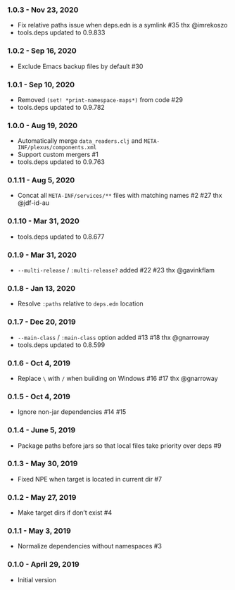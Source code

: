### 1.0.3 - Nov 23, 2020

- Fix relative paths issue when deps.edn is a symlink #35 thx @imrekoszo
- tools.deps updated to 0.9.833

### 1.0.2 - Sep 16, 2020

- Exclude Emacs backup files by default #30

### 1.0.1 - Sep 10, 2020

- Removed `(set! *print-namespace-maps*)` from code #29
- tools.deps updated to 0.9.782

### 1.0.0 - Aug 19, 2020

- Automatically merge `data_readers.clj` and `META-INF/plexus/components.xml`
- Support custom mergers #1
- tools.deps updated to 0.9.763

### 0.1.11 - Aug 5, 2020

- Concat all `META-INF/services/**` files with matching names #2 #27 thx @jdf-id-au

### 0.1.10 - Mar 31, 2020

- tools.deps updated to 0.8.677

### 0.1.9 - Mar 31, 2020

- `--multi-release` / `:multi-release?` added #22 #23 thx @gavinkflam

### 0.1.8 - Jan 13, 2020

- Resolve `:paths` relative to `deps.edn` location

### 0.1.7 - Dec 20, 2019

- `--main-class` / `:main-class` option added #13 #18 thx @gnarroway
- tools.deps updated to 0.8.599

### 0.1.6 - Oct 4, 2019

- Replace `\` with `/` when building on Windows #16 #17 thx @gnarroway

### 0.1.5 - Oct 4, 2019

- Ignore non-jar dependencies #14 #15

### 0.1.4 - June 5, 2019

- Package paths before jars so that local files take priority over deps #9

### 0.1.3 - May 30, 2019

- Fixed NPE when target is located in current dir #7

### 0.1.2 - May 27, 2019

- Make target dirs if don’t exist #4

### 0.1.1 - May 3, 2019

- Normalize dependencies without namespaces #3

### 0.1.0 - April 29, 2019

- Initial version
